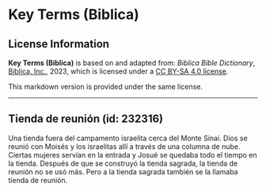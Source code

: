 # Key Terms (Biblica)

## License Information

**Key Terms (Biblica)** is based on and adapted from: _Biblica Bible Dictionary_, [Biblica, Inc.](https://www.biblica.com/), 2023, which is licensed under a [CC BY-SA 4.0 license](https://creativecommons.org/licenses/by-sa/4.0/legalcode.en).

This markdown version is provided under the same license.



--------------------------------

## Tienda de reunión (id: 232316)

Una tienda fuera del campamento israelita cerca del Monte Sinaí. Dios se reunió con Moisés y los israelitas allí a través de una columna de nube. Ciertas mujeres servían en la entrada y Josué se quedaba todo el tiempo en la tienda. Después de que se construyó la tienda sagrada, la tienda de reunión no se usó más. Pero a la tienda sagrada también se la llamaba tienda de reunión.


